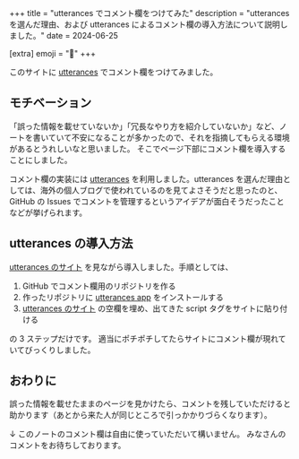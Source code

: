 +++
title = "utterances でコメント欄をつけてみた"
description = "utterances を選んだ理由、および utterances によるコメント欄の導入方法について説明しました。"
date = 2024-06-25

[extra]
emoji = "🔮"
+++

このサイトに [utterances](https://utteranc.es/) でコメント欄をつけてみました。

<!-- toc -->

## モチベーション
「誤った情報を載せていないか」「冗長なやり方を紹介していないか」など、ノートを書いていて不安になることが多かったので、それを指摘してもらえる環境があるとうれしいなと思いました。
そこでページ下部にコメント欄を導入することにしました。

コメント欄の実装には [utterances](https://utteranc.es/) を利用しました。utterances を選んだ理由としては、海外の個人ブログで使われているのを見てよさそうだと思ったのと、GitHub の Issues でコメントを管理するというアイデアが面白そうだったことなどが挙げられます。

## utterances の導入方法
[utterances のサイト](https://utteranc.es/) を見ながら導入しました。手順としては、

1. GitHub でコメント欄用のリポジトリを作る
2. 作ったリポジトリに [utterances app](https://github.com/apps/utterances) をインストールする
3. [utterances のサイト](https://utteranc.es/) の空欄を埋め、出てきた script タグをサイトに貼り付ける

の 3 ステップだけです。
適当にポチポチしてたらサイトにコメント欄が現れていてびっくりしました。

## おわりに
誤った情報を載せたままのページを見かけたら、コメントを残していただけると助かります（あとから来た人が同じところで引っかかりづらくなります）。

↓ このノートのコメント欄は自由に使っていただいて構いません。
みなさんのコメントをお待ちしております。

